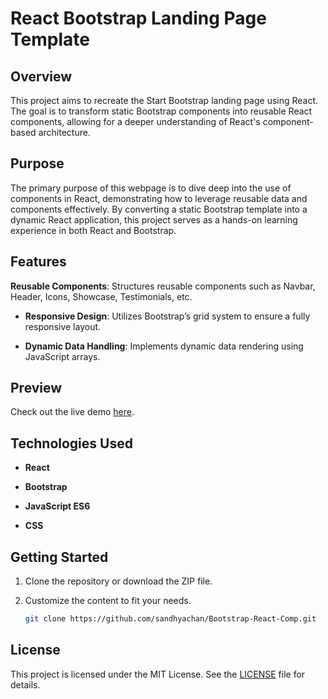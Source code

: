 # React Bootstrap Landing Page Template

## Overview

This project aims to recreate the Start Bootstrap landing page using React. The goal is to transform static Bootstrap components into reusable React components, allowing for a deeper understanding of React's component-based architecture.

## Purpose

The primary purpose of this webpage is to dive deep into the use of components in React, demonstrating how to leverage reusable data and components effectively. By converting a static Bootstrap template into a dynamic React application, this project serves as a hands-on learning experience in both React and Bootstrap.

## Features

 **Reusable Components**: Structures reusable components such as Navbar, Header, Icons, Showcase, Testimonials, etc.
  
- **Responsive Design**: Utilizes Bootstrap’s grid system to ensure a fully responsive layout.
  
- **Dynamic Data Handling**: Implements dynamic data rendering using JavaScript arrays.

## Preview

Check out the live demo [here](https://react-bootstrap-comp.netlify.app).

## Technologies Used

- **React**
  
- **Bootstrap**
  
- **JavaScript ES6**
  
- **CSS**

## Getting Started

1. Clone the repository or download the ZIP file.
2. Customize the content to fit your needs.

    ```bash
    git clone https://github.com/sandhyachan/Bootstrap-React-Comp.git
    ```

## License

This project is licensed under the MIT License. See the [LICENSE](LICENSE) file for details.
